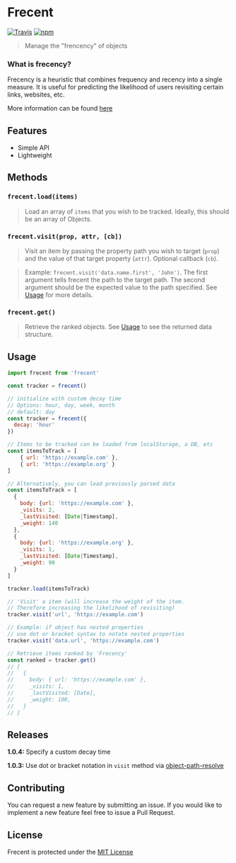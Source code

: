 # Frecent
[![Travis](https://img.shields.io/travis/johnsylvain/frecent.svg)](https://travis-ci.org/johnsylvain/frecent)
[![npm](https://img.shields.io/npm/v/frecent.svg)](https://npmjs.org/package/frecent)
> Manage the "frencency" of objects

### What is frecency?
Frecency is a heuristic that combines frequency and recency into a single measure. It is useful for predicting the likelihood of users revisiting certain links, websites, etc.

More information can be found [here](https://en.wikipedia.org/wiki/Frecency)

## Features
- Simple API
- Lightweight

## Methods
### `frecent.load(items)`
> Load an array of `items` that you wish to be tracked. Ideally, this should be an array of Objects.

### `frecent.visit(prop, attr, [cb])`
> Visit an item by passing the property path you wish to target (`prop`) and the value of that target property (`attr`). Optional callback (`cb`).

> Example: `frecent.visit('data.name.first', 'John')`. The first argument tells frecent the path to the target path. The second argument should be the expected value to the path specified. See [Usage](#usage) for more details.

### `frecent.get()`
> Retrieve the ranked objects. See [Usage](#usage) to see the returned data structure.

## Usage
```js
import frecent from 'frecent'

const tracker = frecent()

// initialize with custom decay time
// Options: hour, day, week, month
// default: day
const tracker = frecent({
  decay: 'hour'
})

// Items to be tracked can be loaded from localStorage, a DB, etc
const itemsToTrack = [
    { url: 'https://example.com' },
    { url: 'https://example.org' }
]

// Alternatively, you can load previously parsed data
const itemsToTrack = [
  {
    body: {url: 'https://example.com' },
    _visits: 2,
    _lastVisited: [Date|Timestamp],
    _weight: 140
  },
  {
    body: {url: 'https://example.org' },
    _visits: 1,
    _lastVisited: [Date|Timestamp],
    _weight: 90
  }
]

tracker.load(itemsToTrack)

// 'Visit' a item (will increase the weight of the item.
// Therefore increasing the likelihood of revisiting)
tracker.visit('url', 'https://example.com')

// Example: if object has nested properties
// use dot or bracket syntax to notate nested properties
tracker.visit('data.url', 'https://example.com')

// Retrieve items ranked by 'Frecency'
const ranked = tracker.get()
// [
//   {
//     body: { url: 'https://example.com' },
//     _visits: 1,
//     _lastVisited: [Date],
//     _weight: 100,
//   }
// ]

```
## Releases

__1.0.4:__ Specify a custom decay time

__1.0.3:__ Use dot or bracket notation in `visit` method via [object-path-resolve](https://github.com/johnsylvain/object-path-resolve)

## Contributing
You can request a new feature by submitting an issue. If you would like to implement a new feature feel free to issue a Pull Request.

## License
Frecent is protected under the [MIT License](https://github.com/johnsylvain/frecent/blob/master/LICENSE)

